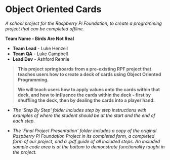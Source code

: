 # Object Oriented Cards

*A school project for the Raspberry Pi Foundation, to create a programming project that can be completed offline.*

**Team Name - Birds Are Not Real**
 
* **Team Lead** - Luke Henzell
* **Team QA**   - Luke Campbell
* **Lead Dev**  - Ashford Rennie


> **This project springboards from a pre-existing RPF project that teaches users how to create a deck of cards using Object Oriented Programming.**
>
> **We will teach users how to apply values onto the cards within that deck, and how to influence the cards within the deck - first by shuffling the deck, then by dealing the cards into a player hand.**

- *The 'Step By Step' folder includes step by step instructions with examples of where the student should be at the start and the end of each step.*

- *The 'Final Project Presentation' folder includes a copy of the original Raspberry Pi Foundation Project in its completed form, a completed form of our project, and a .pdf guide of all included steps. An included sample code area is at the bottom to demonstrate functionality taught in the project.*
